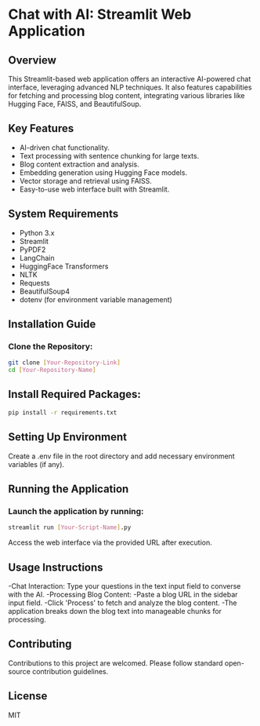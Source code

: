 # Chat with AI: Streamlit Web Application

## Overview
This Streamlit-based web application offers an interactive AI-powered chat interface, leveraging advanced NLP techniques. It also features capabilities for fetching and processing blog content, integrating various libraries like Hugging Face, FAISS, and BeautifulSoup.

## Key Features
- AI-driven chat functionality.
- Text processing with sentence chunking for large texts.
- Blog content extraction and analysis.
- Embedding generation using Hugging Face models.
- Vector storage and retrieval using FAISS.
- Easy-to-use web interface built with Streamlit.

## System Requirements
- Python 3.x
- Streamlit
- PyPDF2
- LangChain
- HuggingFace Transformers
- NLTK
- Requests
- BeautifulSoup4
- dotenv (for environment variable management)

## Installation Guide
### Clone the Repository:
```bash
git clone [Your-Repository-Link]
cd [Your-Repository-Name]
```

## Install Required Packages:
```bash
pip install -r requirements.txt
```

## Setting Up Environment
Create a .env file in the root directory and add necessary environment variables (if any).

## Running the Application
### Launch the application by running:
```bash
streamlit run [Your-Script-Name].py
```
Access the web interface via the provided URL after execution.

## Usage Instructions
-Chat Interaction: Type your questions in the text input field to converse with the AI.
-Processing Blog Content:
-Paste a blog URL in the sidebar input field.
-Click 'Process' to fetch and analyze the blog content.
-The application breaks down the blog text into manageable chunks for processing.

## Contributing
Contributions to this project are welcomed. Please follow standard open-source contribution guidelines.

## License
MIT
